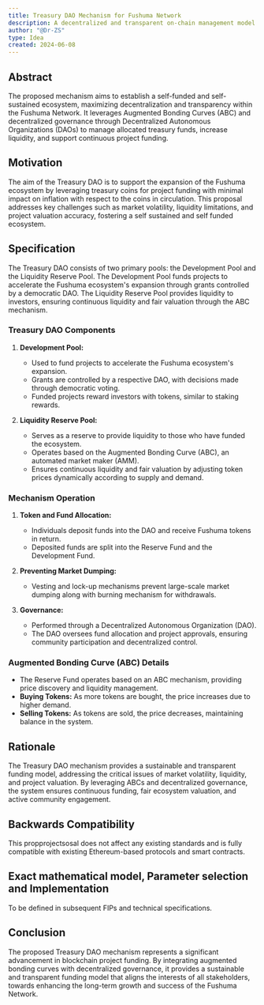 ```yaml
---
title: Treasury DAO Mechanism for Fushuma Network
description: A decentralized and transparent on-chain management model for the Fushuma Treasury. 
author: "@Dr-ZS" 
type: Idea
created: 2024-06-08
---
```


## Abstract

The proposed mechanism aims to establish a self-funded and self-sustained ecosystem, maximizing decentralization and transparency within the Fushuma Network. It leverages Augmented Bonding Curves (ABC) and decentralized governance through Decentralized Autonomous Organizations (DAOs) to manage allocated treasury funds, increase liquidity, and support continuous project funding. 


## Motivation

The aim of the Treasury DAO is to support the expansion of the Fushuma ecosystem by leveraging treasury coins for project funding with minimal impact on inflation with respect to the coins in circulation. This proposal addresses key challenges such as market volatility, liquidity limitations, and project valuation accuracy, fostering a self sustained and self funded ecosystem.

## Specification

The Treasury DAO consists of two primary pools: the Development Pool and the Liquidity Reserve Pool. The Development Pool funds projects to accelerate the Fushuma ecosystem's expansion through grants controlled by a democratic DAO. The Liquidity Reserve Pool provides liquidity to investors, ensuring continuous liquidity and fair valuation through the ABC mechanism.


### Treasury DAO Components

1. **Development Pool:**
   - Used to fund projects to accelerate the Fushuma ecosystem's expansion.
   - Grants are controlled by a respective DAO, with decisions made through democratic voting.
   - Funded projects reward investors with tokens, similar to staking rewards.

2. **Liquidity Reserve Pool:**
   - Serves as a reserve to provide liquidity to those who have funded the ecosystem.
   - Operates based on the Augmented Bonding Curve (ABC), an automated market maker (AMM).
   - Ensures continuous liquidity and fair valuation by adjusting token prices dynamically according to supply and demand.

### Mechanism Operation

1. **Token and Fund Allocation:**
   - Individuals deposit funds into the DAO and receive Fushuma tokens in return.
   - Deposited funds are split into the Reserve Fund and the Development Fund.

2. **Preventing Market Dumping:**
   - Vesting and lock-up mechanisms prevent large-scale market dumping along with burning mechanism for withdrawals.

3. **Governance:**
   - Performed through a Decentralized Autonomous Organization (DAO).
   - The DAO oversees fund allocation and project approvals, ensuring community participation and decentralized control.

### Augmented Bonding Curve (ABC) Details

- The Reserve Fund operates based on an ABC mechanism, providing price discovery and liquidity management.
- **Buying Tokens:** As more tokens are bought, the price increases due to higher demand.
- **Selling Tokens:** As tokens are sold, the price decreases, maintaining balance in the system.

## Rationale

The Treasury DAO mechanism provides a sustainable and transparent funding model, addressing the critical issues of market volatility, liquidity, and project valuation. By leveraging ABCs and decentralized governance, the system ensures continuous funding, fair ecosystem valuation, and active community engagement.

## Backwards Compatibility

This propprojectsosal does not affect any existing standards and is fully compatible with existing Ethereum-based protocols and smart contracts.

## Exact mathematical model, Parameter selection and Implementation

To be defined in subsequent FIPs and technical specifications.


## Conclusion

The proposed Treasury DAO mechanism represents a significant advancement in blockchain project funding. By integrating augmented bonding curves with decentralized governance, it provides a sustainable and transparent funding model that aligns the interests of all stakeholders, towards enhancing the long-term growth and success of the Fushuma Network.




